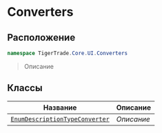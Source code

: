 
# Converters
## Расположение
```csharp    
namespace TigerTrade.Core.UI.Converters
```
> Описание


## Классы
| Название | Описание |
| --- | --- |
| [`EnumDescriptionTypeConverter`](./Converters/EnumDescriptionTypeConverter.cs.md) | *Описание* |
